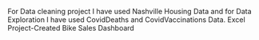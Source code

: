 For Data cleaning project I have used Nashville Housing Data and for Data Exploration I have used CovidDeaths and CovidVaccinations Data.
Excel Project-Created Bike Sales Dashboard
